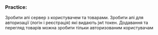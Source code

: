 ### Practice:
Зробити апі сервер з користувачем та товарами. Зробити апі для авторизації (логін і реєстрація) які видають jwt токен. Додавання та перегляд товарів можна зробити тільки авторизованим користувачам
